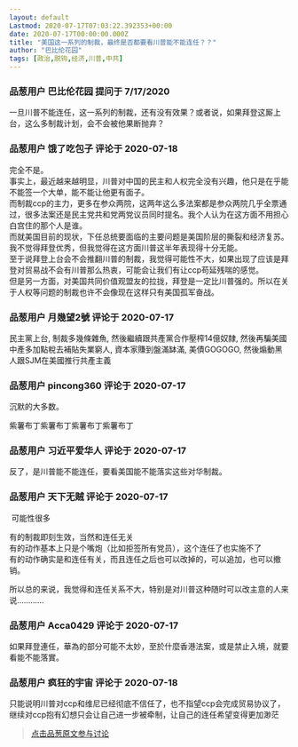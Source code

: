 ```yaml
---
layout: default
Lastmod: 2020-07-17T07:03:22.392353+00:00
date: 2020-07-17T00:00:00.000Z
title: "美国这一系列的制裁，最终是否都要看川普能不能连任？？"
author: "巴比伦花园"
tags: [政治,脱钩,经济,川普,中共]
---
```



### 品葱用户 **巴比伦花园** 提问于 7/17/2020
    
一旦川普不能连任，这一系列的制裁，还有没有效果？或者说，如果拜登这厮上台，这么多制裁计划，会不会被他果断抛弃？
    
                

### 品葱用户 **饿了吃包子** 评论于 2020-07-18
        
完全不是。  
事实上，最近越来越明显，川普对中国的民主和人权完全没有兴趣，他只是在乎能不能签一个大单，能不能让他更有面子。  
而制裁ccp的主力，更多在参众两院，这两年这么多法案都是参众两院几乎全票通过，很多法案还是民主党共和党两党议员同时提名。我个人认为在这方面不用担心白宫住的那个人是谁。  
而就美国目前的现状，下任总统要面临的主要问题是美国阶层的撕裂和经济复苏。我不觉得拜登优秀，但我觉得在这方面川普这半年表现得十分无能。  
至于说拜登上台会不会推翻川普的制裁，我觉得可能性不大，如果出现了应该是拜登对贸易战不会有川普那么热衷，可能会让我们有让ccp苟延残喘的感觉。  
但是另一方面，对美国共同价值观盟友的拉拢，拜登是一定比川普强的。所以在关于人权等问题的制裁也许不会像现在这样只有美国孤军奋战。
        
                

### 品葱用户 **月幾望2號** 评论于 2020-07-17
        
民主黨上台, 制裁多幾條雜魚, 然後繼續跟共產黨合作壓榨14億奴隸, 然後再騙美國中產多加點稅去補貼失業窮人, 資本家賺到盤滿缽滿, 美債GOGOGO, 然後煽動黑人跟SJM在美國推行共產主義
        
                

### 品葱用户 **pincong360** 评论于 2020-07-17
        
沉默的大多数。  
  
紫薯布丁紫薯布丁紫薯布丁紫薯布丁
        
                

### 品葱用户 **习近平爱华人** 评论于 2020-07-17
        
反了，是川普能不能连任，要看美国能不能落实这些对华制裁。
        
                

### 品葱用户 **天下无贼** 评论于 2020-07-17
        
 可能性很多  
  
有的制裁即刻生效，当然和连任无关  
有的动作基本上只是个嘴炮（比如拒签所有党员），这个连任了也实施不了  
有的动作确实是和连任有关，而且连任之后也可以改掉的，可以追加，也可以撤销。  
  
所以总的来说，我觉得和连任关系不大，特别是对川普这种随时可以改主意的人来说…………
        
                

### 品葱用户 **Acca0429** 评论于 2020-07-17
        
如果拜登連任，華為的部分可能不太妙，至於什麼香港法案，或是禁止入境，就要看能不能落實。
        
                

### 品葱用户 **疯狂的宇宙** 评论于 2020-07-18
        
只能说明川普对ccp和维尼已经彻底不信任了，也不指望ccp会完成贸易协议了，继续对ccp抱有幻想只会让自己进一步被牵制，让自己的连任希望变得更加渺茫
        
                





> [点击品葱原文参与讨论](https://pincong.rocks/question/28613)

